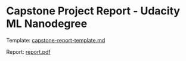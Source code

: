 # Capstone Project Report - Udacity ML Nanodegree

Template: [capstone-report-template.md](../master/capstone-report-template.md)

Report: [report.pdf](../master/report.pdf)

